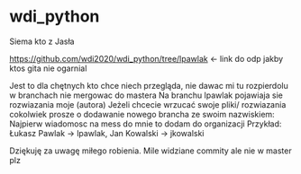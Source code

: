 # wdi_python
Siema kto z Jasła

https://github.com/wdi2020/wdi_python/tree/lpawlak <- link do odp jakby ktos gita nie ogarnial

Jest to dla chętnych kto chce niech przegląda, nie dawac mi tu rozpierdolu w branchach nie mergowac do mastera 
Na branchu lpawlak pojawiaja sie rozwiazania moje (autora) 
Jeżeli chcecie wrzucać swoje pliki/ rozwiazania cokolwiek prosze o dodawanie nowego brancha ze swoim nazwiskiem: 
Najpierw wiadomosc na mess do mnie to dodam do organizacji
Przykład: Łukasz Pawlak -> lpawlak, Jan Kowalski -> jkowalski

Dziękuję za uwagę miłego robienia. Mile widziane commity ale nie w master plz
